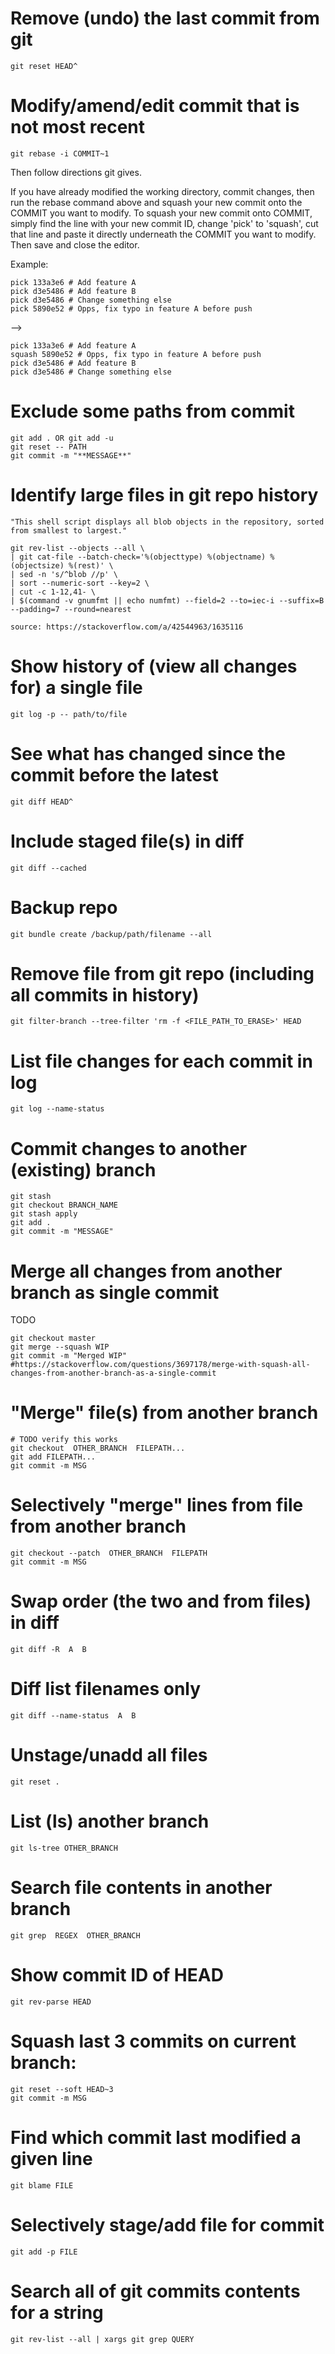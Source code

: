 # Remove (undo) the last commit from git

	git reset HEAD^

# Modify/amend/edit commit that is not most recent

	git rebase -i COMMIT~1

Then follow directions git gives.

If you have already modified the working directory, commit changes, then run
the rebase command above and squash your new commit onto the COMMIT you want
to modify. To squash your new commit onto COMMIT, simply find the line with
your new commit ID, change 'pick' to 'squash', cut that line and paste it
directly underneath the COMMIT you want to modify. Then save and close the
editor.

Example:

	pick 133a3e6 # Add feature A
	pick d3e5486 # Add feature B
	pick d3e5486 # Change something else
	pick 5890e52 # Opps, fix typo in feature A before push

-->

	pick 133a3e6 # Add feature A
	squash 5890e52 # Opps, fix typo in feature A before push
	pick d3e5486 # Add feature B
	pick d3e5486 # Change something else

# Exclude some paths from commit

	git add . OR git add -u
	git reset -- PATH
	git commit -m "**MESSAGE**"

# Identify large files in git repo history

	"This shell script displays all blob objects in the repository, sorted from smallest to largest."

	git rev-list --objects --all \
	| git cat-file --batch-check='%(objecttype) %(objectname) %(objectsize) %(rest)' \
	| sed -n 's/^blob //p' \
	| sort --numeric-sort --key=2 \
	| cut -c 1-12,41- \
	| $(command -v gnumfmt || echo numfmt) --field=2 --to=iec-i --suffix=B --padding=7 --round=nearest

	source: https://stackoverflow.com/a/42544963/1635116

# Show history of (view all changes for) a single file

	git log -p -- path/to/file

# See what has changed since the commit before the latest

	git diff HEAD^

# Include staged file(s) in diff

	git diff --cached

# Backup repo

	git bundle create /backup/path/filename --all

# Remove file from git repo (including all commits in history)

	git filter-branch --tree-filter 'rm -f <FILE_PATH_TO_ERASE>' HEAD

# List file changes for each commit in log

	git log --name-status

# Commit changes to another (existing) branch

	git stash
	git checkout BRANCH_NAME
	git stash apply
	git add .
	git commit -m "MESSAGE"

# Merge all changes from another branch as single commit

TODO

	git checkout master
	git merge --squash WIP
	git commit -m "Merged WIP"
	#https://stackoverflow.com/questions/3697178/merge-with-squash-all-changes-from-another-branch-as-a-single-commit

# "Merge" file(s) from another branch

	# TODO verify this works
	git checkout  OTHER_BRANCH  FILEPATH...
	git add FILEPATH...
	git commit -m MSG

# Selectively "merge" lines from file from another branch

	git checkout --patch  OTHER_BRANCH  FILEPATH
	git commit -m MSG

# Swap order (the two and from files) in diff

	git diff -R  A  B

# Diff list filenames only

	git diff --name-status  A  B

# Unstage/unadd all files

	git reset .

# List (ls) another branch

	git ls-tree OTHER_BRANCH

# Search file contents in another branch

	git grep  REGEX  OTHER_BRANCH

# Show commit ID of HEAD

	git rev-parse HEAD

# Squash last 3 commits on current branch:

	git reset --soft HEAD~3
	git commit -m MSG

# Find which commit last modified a given line

	git blame FILE

# Selectively stage/add file for commit

	git add -p FILE

# Search all of git commits contents for a string

	git rev-list --all | xargs git grep QUERY
